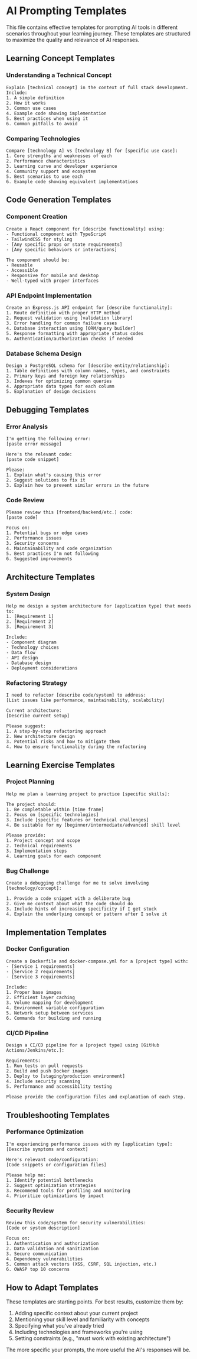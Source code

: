 # AI Prompting Templates

This file contains effective templates for prompting AI tools in different scenarios throughout your learning journey. These templates are structured to maximize the quality and relevance of AI responses.

## Learning Concept Templates

### Understanding a Technical Concept

```
Explain [technical concept] in the context of full stack development. 
Include:
1. A simple definition
2. How it works
3. Common use cases
4. Example code showing implementation
5. Best practices when using it
6. Common pitfalls to avoid
```

### Comparing Technologies

```
Compare [technology A] vs [technology B] for [specific use case]:
1. Core strengths and weaknesses of each
2. Performance characteristics
3. Learning curve and developer experience
4. Community support and ecosystem
5. Best scenarios to use each
6. Example code showing equivalent implementations
```

## Code Generation Templates

### Component Creation

```
Create a React component for [describe functionality] using:
- Functional component with TypeScript
- TailwindCSS for styling
- [Any specific props or state requirements]
- [Any specific behaviors or interactions]

The component should be:
- Reusable
- Accessible
- Responsive for mobile and desktop
- Well-typed with proper interfaces
```

### API Endpoint Implementation

```
Create an Express.js API endpoint for [describe functionality]:
1. Route definition with proper HTTP method
2. Request validation using [validation library]
3. Error handling for common failure cases
4. Database interaction using [ORM/query builder]
5. Response formatting with appropriate status codes
6. Authentication/authorization checks if needed
```

### Database Schema Design

```
Design a PostgreSQL schema for [describe entity/relationship]:
1. Table definitions with column names, types, and constraints
2. Primary keys and foreign key relationships
3. Indexes for optimizing common queries
4. Appropriate data types for each column
5. Explanation of design decisions
```

## Debugging Templates

### Error Analysis

```
I'm getting the following error:
[paste error message]

Here's the relevant code:
[paste code snippet]

Please:
1. Explain what's causing this error
2. Suggest solutions to fix it
3. Explain how to prevent similar errors in the future
```

### Code Review

```
Please review this [frontend/backend/etc.] code:
[paste code]

Focus on:
1. Potential bugs or edge cases
2. Performance issues
3. Security concerns
4. Maintainability and code organization
5. Best practices I'm not following
6. Suggested improvements
```

## Architecture Templates

### System Design

```
Help me design a system architecture for [application type] that needs to:
1. [Requirement 1]
2. [Requirement 2]
3. [Requirement 3]

Include:
- Component diagram
- Technology choices
- Data flow
- API design
- Database design
- Deployment considerations
```

### Refactoring Strategy

```
I need to refactor [describe code/system] to address:
[List issues like performance, maintainability, scalability]

Current architecture:
[Describe current setup]

Please suggest:
1. A step-by-step refactoring approach
2. New architecture design
3. Potential risks and how to mitigate them
4. How to ensure functionality during the refactoring
```

## Learning Exercise Templates

### Project Planning

```
Help me plan a learning project to practice [specific skills]:

The project should:
1. Be completable within [time frame]
2. Focus on [specific technologies]
3. Include [specific features or technical challenges]
4. Be suitable for my [beginner/intermediate/advanced] skill level

Please provide:
1. Project concept and scope
2. Technical requirements
3. Implementation steps
4. Learning goals for each component
```

### Bug Challenge

```
Create a debugging challenge for me to solve involving [technology/concept]:

1. Provide a code snippet with a deliberate bug
2. Give me context about what the code should do
3. Include hints of increasing specificity if I get stuck
4. Explain the underlying concept or pattern after I solve it
```

## Implementation Templates

### Docker Configuration

```
Create a Dockerfile and docker-compose.yml for a [project type] with:
- [Service 1 requirements]
- [Service 2 requirements]
- [Service 3 requirements]

Include:
1. Proper base images
2. Efficient layer caching
3. Volume mapping for development
4. Environment variable configuration
5. Network setup between services
6. Commands for building and running
```

### CI/CD Pipeline

```
Design a CI/CD pipeline for a [project type] using [GitHub Actions/Jenkins/etc.]:

Requirements:
1. Run tests on pull requests
2. Build and push Docker images
3. Deploy to [staging/production environment]
4. Include security scanning
5. Performance and accessibility testing

Please provide the configuration files and explanation of each step.
```

## Troubleshooting Templates

### Performance Optimization

```
I'm experiencing performance issues with my [application type]:
[Describe symptoms and context]

Here's relevant code/configuration:
[Code snippets or configuration files]

Please help me:
1. Identify potential bottlenecks
2. Suggest optimization strategies
3. Recommend tools for profiling and monitoring
4. Prioritize optimizations by impact
```

### Security Review

```
Review this code/system for security vulnerabilities:
[Code or system description]

Focus on:
1. Authentication and authorization
2. Data validation and sanitization
3. Secure communication
4. Dependency vulnerabilities
5. Common attack vectors (XSS, CSRF, SQL injection, etc.)
6. OWASP top 10 concerns
```

## How to Adapt Templates

These templates are starting points. For best results, customize them by:

1. Adding specific context about your current project
2. Mentioning your skill level and familiarity with concepts
3. Specifying what you've already tried
4. Including technologies and frameworks you're using
5. Setting constraints (e.g., "must work with existing architecture")

The more specific your prompts, the more useful the AI's responses will be. 